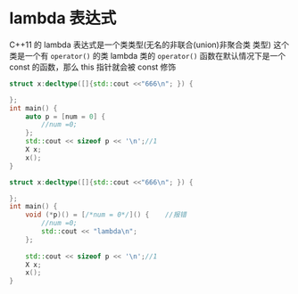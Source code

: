 # lambda 表达式

C++11 的 lambda 表达式是一个类类型(无名的非联合(union)非聚合类 类型)
这个类是一个有 ```operator()``` 的类
lambda 类的 ```operator()``` 函数在默认情况下是一个 const 的函数，那么 this 指针就会被 const 修饰
```cpp
struct x:decltype([]{std::cout <<"666\n"; }) {

};
int main() {
    auto p = [num = 0] {    
        //num =0;
    };
    std::cout << sizeof p << '\n';//1
    X x;
    x();
}
```
```cpp
struct x:decltype([]{std::cout <<"666\n"; }) {

};
int main() {
    void (*p)() = [/*num = 0*/]() {    //报错
        //num =0;
        std::cout << "lambda\n";
    };
    
    std::cout << sizeof p << '\n';//1
    X x;
    x();
}
```
